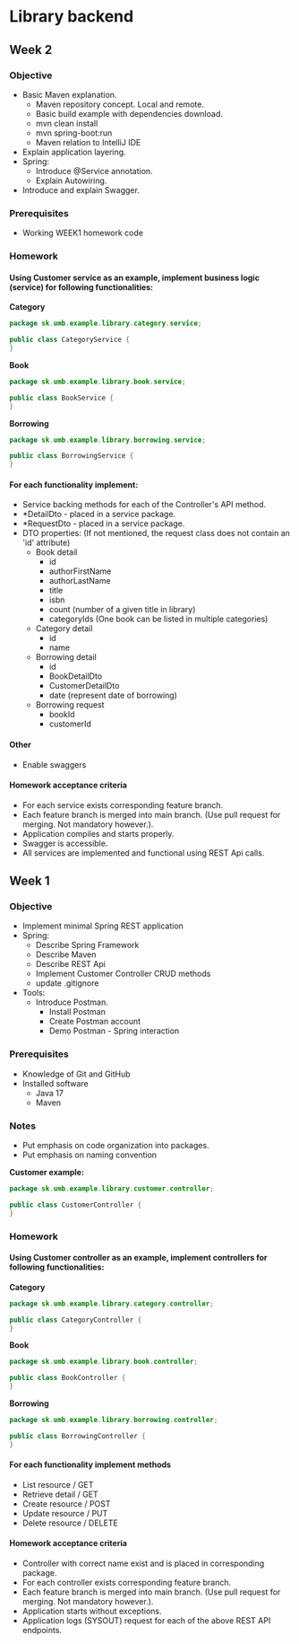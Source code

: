 # Library backend

## Week 2

### Objective
* Basic Maven explanation.
  * Maven repository concept. Local and remote.
  * Basic build example with dependencies download.
  * mvn clean install
  * mvn spring-boot:run
  * Maven relation to IntelliJ IDE
* Explain application layering.
* Spring:
  * Introduce @Service annotation.
  * Explain Autowiring.
* Introduce and explain Swagger.

### Prerequisites
* Working WEEK1 homework code

### Homework
####  Using Customer service as an example, implement business logic (service) for following functionalities:
**Category**

```java 
package sk.umb.example.library.category.service;

public class CategoryService {
}
```

**Book**

```java 
package sk.umb.example.library.book.service;

public class BookService {
}
```

**Borrowing**

```java 
package sk.umb.example.library.borrowing.service;

public class BorrowingService {
}
```

#### For each functionality implement:
* Service backing methods for each of the Controller's API method.
* *DetailDto - placed in a service package.
* *RequestDto - placed in a service package.
* DTO properties: (If not mentioned, the request class does not contain an 'id' attribute)
  * Book detail
    * id 
    * authorFirstName
    * authorLastName
    * title
    * isbn
    * count (number of a given title in library)
    * categoryIds (One book can be listed in multiple categories)
  * Category detail
    * id
    * name
  * Borrowing detail
    * id
    * BookDetailDto
    * CustomerDetailDto
    * date (represent date of borrowing)
  * Borrowing request
    * bookId
    * customerId

#### Other
* Enable swaggers

#### Homework acceptance criteria
* For each service exists corresponding feature branch.
* Each feature branch is merged into main branch. (Use pull request for merging. Not mandatory however.).
* Application compiles and starts properly.
* Swagger is accessible.
* All services are implemented and functional using REST Api calls.

## Week 1

### Objective
* Implement minimal Spring REST application
* Spring:
  * Describe Spring Framework
  * Describe Maven
  * Describe REST Api
  * Implement Customer Controller CRUD methods
  * update .gitignore
* Tools:
  * Introduce Postman.
    * Install Postman
    * Create Postman account
    * Demo Postman - Spring interaction

### Prerequisites
* Knowledge of Git and GitHub
* Installed software
  * Java 17
  * Maven

### Notes
* Put emphasis on code organization into packages.
* Put emphasis on naming convention

**Customer example:**

```java 
package sk.umb.example.library.customer.controller;

public class CustomerController {
}
```

### Homework
####  Using Customer controller as an example, implement controllers for following functionalities:

**Category**

```java 
package sk.umb.example.library.category.controller;

public class CategoryController {
}
```

**Book**

```java 
package sk.umb.example.library.book.controller;

public class BookController {
}
```

**Borrowing**

```java 
package sk.umb.example.library.borrowing.controller;

public class BorrowingController {
}
```

#### For each functionality implement methods

* List resource   / GET
* Retrieve detail / GET
* Create resource / POST 
* Update resource / PUT
* Delete resource / DELETE

#### Homework acceptance criteria

* Controller with correct name exist and is placed in corresponding package.
* For each controller exists corresponding feature branch.
* Each feature branch is merged into main branch. (Use pull request for merging. Not mandatory however.).
* Application starts without exceptions.
* Application logs (SYSOUT) request for each of the above REST API endpoints.